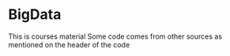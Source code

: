 # BigData
This is courses material 
Some code comes from other sources as mentioned on the header of the code 


